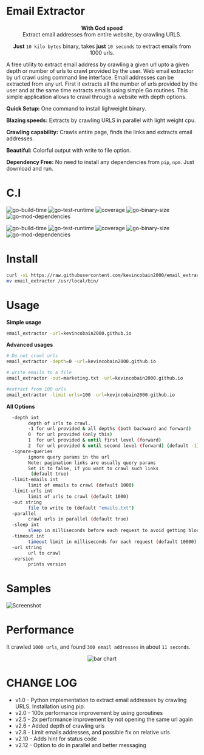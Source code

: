 # Email Extractor

<p align="center">
<b>With God speed</b> <br> Extract email addresses from entire website, by crawling URLS.
</p>

<p align="center">
<b>Just</b> <code>10 kilo bytes</code> binary, takes <b>just</b> <code>10 seconds</code> to extract emails from 1000 urls.
</p>

A free utility to extract email address by crawling a given url upto a given depth or number of urls to crawl provided by the user.
Web email extractor by url crawl using command line interface. Email addresses can be extracted from any url.
First it extracts all the number of urls provided by the user and at the same time extracts emails using simple Go routines. This simple application allows to crawl through a website with depth options.



**Quick Setup:** One command to install lighweight binary.

**Blazing speeds:** Extracts by crawling URLS in parallel with light weight cpu.

**Crawling capability:** Crawls entire page, finds the links and extracts email addresses.

**Beautiful:** Colorful output with write to file option.

**Dependency Free:** No need to install any dependencies from `pip`, `npm`. Just download and run.

# C.I

![go-build-time](https://coveritup.app/badge?org=kevincobain2000&repo=email_extractor&type=go-build-time&branch=master)
![go-test-runtime](https://coveritup.app/badge?org=kevincobain2000&repo=email_extractor&type=go-test-runtime&branch=master)
![coverage](https://coveritup.app/badge?org=kevincobain2000&repo=email_extractor&type=coverage&branch=master)
![go-binary-size](https://coveritup.app/badge?org=kevincobain2000&repo=email_extractor&type=go-binary-size&branch=master)
![go-mod-dependencies](https://coveritup.app/badge?org=kevincobain2000&repo=email_extractor&type=go-mod-dependencies&branch=master)

![go-build-time](https://coveritup.app/chart?org=kevincobain2000&repo=email_extractor&type=go-build-time&output=svg&width=160&height=160&branch=master&line=fill)
![go-test-runtime](https://coveritup.app/chart?org=kevincobain2000&repo=email_extractor&type=go-test-runtime&output=svg&width=160&height=160&branch=master&line=fill)
![coverage](https://coveritup.app/chart?org=kevincobain2000&repo=email_extractor&type=coverage&output=svg&width=160&height=160&branch=master)
![go-binary-size](https://coveritup.app/chart?org=kevincobain2000&repo=email_extractor&type=go-binary-size&output=svg&width=160&height=160&branch=master)
![go-mod-dependencies](https://coveritup.app/chart?org=kevincobain2000&repo=email_extractor&type=go-mod-dependencies&output=svg&width=160&height=160&branch=master&line=fill)


# Install

```sh
curl -sL https://raw.githubusercontent.com/kevincobain2000/email_extractor/master/install.sh | sh
mv email_extractor /usr/local/bin/
```


# Usage

**Simple usage**

```sh
email_extractor -url=kevincobain2000.github.io
```

**Advanced usages**


```sh
# Do not crawl urls
email_extractor -depth=0 -url=kevincobain2000.github.io

# write emails to a file
email_extractor -out=marketing.txt -url=kevincobain2000.github.io

#extract from 100 urls
email_extractor -limit-urls=100 -url=kevincobain2000.github.io
```

**All Options**

```sh
  -depth int
    	depth of urls to crawl.
    	-1 for url provided & all depths (both backward and forward)
    	0  for url provided (only this)
    	1  for url provided & until first level (forward)
    	2  for url provided & until second level (forward) (default -1)
  -ignore-queries
    	ignore query params in the url
    	Note: pagination links are usually query params
    	Set it to false, if you want to crawl such links
    	 (default true)
  -limit-emails int
    	limit of emails to crawl (default 1000)
  -limit-urls int
    	limit of urls to crawl (default 1000)
  -out string
    	file to write to (default "emails.txt")
  -parallel
    	crawl urls in parallel (default true)
  -sleep int
    	sleep in milliseconds before each request to avoid getting blocked
  -timeout int
    	timeout limit in milliseconds for each request (default 10000)
  -url string
    	url to crawl
  -version
    	prints version
```

# Samples

![Screenshot](https://imgur.com/P9dLjUf.png)

# Performance

It crawled `1000 urls`, and found `300 email addresses` in about `11 seconds`.

<p align="center">
  <img alt="bar chart" src='https://instachart.coveritup.app/bar?title=Performance&subtitle=Email+Extractor&output=svg&metric=sec&theme=dark&data={%20%22x%22:%20[%22100%20URLS%22,%20%22500%20URLS%22,%20%221000%20URLS%22],%20%22y%22:%20[[1,6,11]],%20%22names%22:%20[%22Time%20to%20Extract%22]%20}'>
</p>

# CHANGE LOG

- v1.0 - Python implementation to extract email addresses by crawling URLS. Installation using pip.
- v2.0 - 100x performance improvement by using goroutines
- v2.5 - 2x performance improvement by not opening the same url again
- v2.6 - Added depth of crawling urls
- v2.8 - Limit emails addresses, and possible fix on relative urls
- v2.10 - Adds hint for status code
- v2.12 - Option to do in parallel and better messaging
